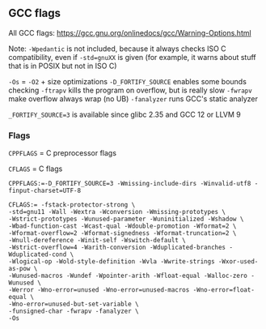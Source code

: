 ## GCC flags

All GCC flags: https://gcc.gnu.org/onlinedocs/gcc/Warning-Options.html

Note: `-Wpedantic` is not included, because it always checks ISO C compatibility,
even if `-std=gnuXX` is given (for example, it warns about stuff that is in POSIX
but not in ISO C)

`-Os` = `-O2` + size optimizations
`-D_FORTIFY_SOURCE` enables some bounds checking
`-ftrapv` kills the program on overflow, but is really slow
`-fwrapv` make overflow always wrap (no UB)
`-fanalyzer` runs GCC's static analyzer

`_FORTIFY_SOURCE=3` is available since glibc 2.35 and GCC 12 or LLVM 9

### Flags

`CPPFLAGS` = C preprocessor flags

`CFLAGS` = C flags

```
CPPFLAGS:=-D_FORTIFY_SOURCE=3 -Wmissing-include-dirs -Winvalid-utf8 -finput-charset=UTF-8
```

```
CFLAGS:= -fstack-protector-strong \
-std=gnu11 -Wall -Wextra -Wconversion -Wmissing-prototypes \
-Wstrict-prototypes -Wunused-parameter -Wuninitialized -Wshadow \
-Wbad-function-cast -Wcast-qual -Wdouble-promotion -Wformat=2 \
-Wformat-overflow=2 -Wformat-signedness -Wformat-truncation=2 \
-Wnull-dereference -Winit-self -Wswitch-default \
-Wstrict-overflow=4 -Warith-conversion -Wduplicated-branches -Wduplicated-cond \
-Wlogical-op -Wold-style-definition -Wvla -Wwrite-strings -Wxor-used-as-pow \
-Wunused-macros -Wundef -Wpointer-arith -Wfloat-equal -Walloc-zero -Wunused \
-Werror -Wno-error=unused -Wno-error=unused-macros -Wno-error=float-equal \
-Wno-error=unused-but-set-variable \
-funsigned-char -fwrapv -fanalyzer \
-Os
```
